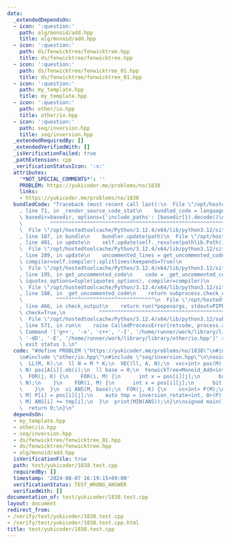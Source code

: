 ```yaml
---
data:
  _extendedDependsOn:
  - icon: ':question:'
    path: alg/monoid/add.hpp
    title: alg/monoid/add.hpp
  - icon: ':question:'
    path: ds/fenwicktree/fenwicktree.hpp
    title: ds/fenwicktree/fenwicktree.hpp
  - icon: ':question:'
    path: ds/fenwicktree/fenwicktree_01.hpp
    title: ds/fenwicktree/fenwicktree_01.hpp
  - icon: ':question:'
    path: my_template.hpp
    title: my_template.hpp
  - icon: ':question:'
    path: other/io.hpp
    title: other/io.hpp
  - icon: ':question:'
    path: seq/inversion.hpp
    title: seq/inversion.hpp
  _extendedRequiredBy: []
  _extendedVerifiedWith: []
  _isVerificationFailed: true
  _pathExtension: cpp
  _verificationStatusIcon: ':x:'
  attributes:
    '*NOT_SPECIAL_COMMENTS*': ''
    PROBLEM: https://yukicoder.me/problems/no/1838
    links:
    - https://yukicoder.me/problems/no/1838
  bundledCode: "Traceback (most recent call last):\n  File \"/opt/hostedtoolcache/Python/3.12.4/x64/lib/python3.12/site-packages/onlinejudge_verify/documentation/build.py\"\
    , line 71, in _render_source_code_stat\n    bundled_code = language.bundle(stat.path,\
    \ basedir=basedir, options={'include_paths': [basedir]}).decode()\n          \
    \         ^^^^^^^^^^^^^^^^^^^^^^^^^^^^^^^^^^^^^^^^^^^^^^^^^^^^^^^^^^^^^^^^^^^^^^^^^^^^^^^^^\n\
    \  File \"/opt/hostedtoolcache/Python/3.12.4/x64/lib/python3.12/site-packages/onlinejudge_verify/languages/cplusplus.py\"\
    , line 187, in bundle\n    bundler.update(path)\n  File \"/opt/hostedtoolcache/Python/3.12.4/x64/lib/python3.12/site-packages/onlinejudge_verify/languages/cplusplus_bundle.py\"\
    , line 401, in update\n    self.update(self._resolve(pathlib.Path(included), included_from=path))\n\
    \  File \"/opt/hostedtoolcache/Python/3.12.4/x64/lib/python3.12/site-packages/onlinejudge_verify/languages/cplusplus_bundle.py\"\
    , line 289, in update\n    uncommented_lines = get_uncommented_code(path, iquotes=self.iquotes,\
    \ compiler=self.compiler).splitlines(keepends=True)\n                        ^^^^^^^^^^^^^^^^^^^^^^^^^^^^^^^^^^^^^^^^^^^^^^^^^^^^^^^^^^^^^^^^^^^^^^^^\n\
    \  File \"/opt/hostedtoolcache/Python/3.12.4/x64/lib/python3.12/site-packages/onlinejudge_verify/languages/cplusplus_bundle.py\"\
    , line 195, in get_uncommented_code\n    code = _get_uncommented_code(path.resolve(),\
    \ iquotes_options=tuple(iquotes_options), compiler=compiler)\n           ^^^^^^^^^^^^^^^^^^^^^^^^^^^^^^^^^^^^^^^^^^^^^^^^^^^^^^^^^^^^^^^^^^^^^^^^^^^^^^^^^^^^^^^^^^^^^^^^\n\
    \  File \"/opt/hostedtoolcache/Python/3.12.4/x64/lib/python3.12/site-packages/onlinejudge_verify/languages/cplusplus_bundle.py\"\
    , line 188, in _get_uncommented_code\n    return subprocess.check_output(command)\n\
    \           ^^^^^^^^^^^^^^^^^^^^^^^^^^^^^^^^\n  File \"/opt/hostedtoolcache/Python/3.12.4/x64/lib/python3.12/subprocess.py\"\
    , line 466, in check_output\n    return run(*popenargs, stdout=PIPE, timeout=timeout,\
    \ check=True,\n           ^^^^^^^^^^^^^^^^^^^^^^^^^^^^^^^^^^^^^^^^^^^^^^^^^^^^^^^^^\n\
    \  File \"/opt/hostedtoolcache/Python/3.12.4/x64/lib/python3.12/subprocess.py\"\
    , line 571, in run\n    raise CalledProcessError(retcode, process.args,\nsubprocess.CalledProcessError:\
    \ Command '['g++', '-x', 'c++', '-I', '/home/runner/work/library/library', '-fpreprocessed',\
    \ '-dD', '-E', '/home/runner/work/library/library/other/io.hpp']' returned non-zero\
    \ exit status 1.\n"
  code: "#define PROBLEM \"https://yukicoder.me/problems/no/1838\"\n#include \"my_template.hpp\"\
    \n#include \"other/io.hpp\"\n#include \"seq/inversion.hpp\"\n\nvoid solve() {\n\
    \  LL(M, K);\n  ll N = M * K;\n  VEC(ll, A, N);\n  vvc<int> pos(M);\n  FOR(i,\
    \ N) pos[A[i]].eb(i);\n  ll base = 0;\n  FenwickTree<Monoid_Add<int>> bit(N);\n\
    \  FOR(j, K) {\n    FOR(i, M) {\n      int x = pos[i][j];\n      base += bit.sum(x,\
    \ N);\n    }\n    FOR(i, M) {\n      int x = pos[i][j];\n      bit.add(x, 1);\n\
    \    }\n  }\n  vi ANS(M, base);\n  FOR(j, K) {\n    vc<int> P(M);\n    FOR(i,\
    \ M) P[i] = pos[i][j];\n    auto tmp = inversion_rotate<int, 0>(P);\n    FOR(i,\
    \ M) ANS[i] += tmp[i];\n  }\n  print(MIN(ANS));\n}\n\nsigned main() {\n  solve();\n\
    \  return 0;\n}\n"
  dependsOn:
  - my_template.hpp
  - other/io.hpp
  - seq/inversion.hpp
  - ds/fenwicktree/fenwicktree_01.hpp
  - ds/fenwicktree/fenwicktree.hpp
  - alg/monoid/add.hpp
  isVerificationFile: true
  path: test/yukicoder/1838.test.cpp
  requiredBy: []
  timestamp: '2024-08-07 16:19:15+09:00'
  verificationStatus: TEST_WRONG_ANSWER
  verifiedWith: []
documentation_of: test/yukicoder/1838.test.cpp
layout: document
redirect_from:
- /verify/test/yukicoder/1838.test.cpp
- /verify/test/yukicoder/1838.test.cpp.html
title: test/yukicoder/1838.test.cpp
---
```

